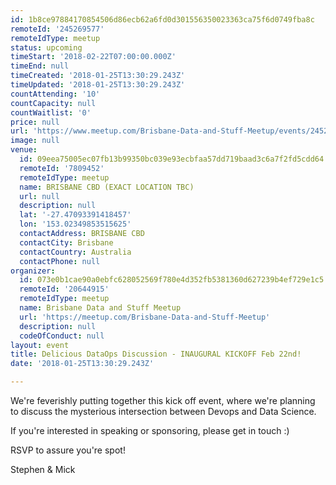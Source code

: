 ```yaml
---
id: 1b8ce97884170854506d86ecb62a6fd0d301556350023363ca75f6d0749fba8c
remoteId: '245269577'
remoteIdType: meetup
status: upcoming
timeStart: '2018-02-22T07:00:00.000Z'
timeEnd: null
timeCreated: '2018-01-25T13:30:29.243Z'
timeUpdated: '2018-01-25T13:30:29.243Z'
countAttending: '10'
countCapacity: null
countWaitlist: '0'
price: null
url: 'https://www.meetup.com/Brisbane-Data-and-Stuff-Meetup/events/245269577/'
image: null
venue:
  id: 09eea75005ec07fb13b99350bc039e93ecbfaa57dd719baad3c6a7f2fd5cdd64
  remoteId: '7809452'
  remoteIdType: meetup
  name: BRISBANE CBD (EXACT LOCATION TBC)
  url: null
  description: null
  lat: '-27.47093391418457'
  lon: '153.02349853515625'
  contactAddress: BRISBANE CBD
  contactCity: Brisbane
  contactCountry: Australia
  contactPhone: null
organizer:
  id: 073e0b1cae90a0ebfc628052569f780e4d352fb5381360d627239b4ef729e1c5
  remoteId: '20644915'
  remoteIdType: meetup
  name: Brisbane Data and Stuff Meetup
  url: 'https://meetup.com/Brisbane-Data-and-Stuff-Meetup'
  description: null
  codeOfConduct: null
layout: event
title: Delicious DataOps Discussion - INAUGURAL KICKOFF Feb 22nd!
date: '2018-01-25T13:30:29.243Z'

---
```

<p>We're feverishly putting together this kick off event, where we're planning to discuss the mysterious intersection between Devops and Data Science.</p> <p>If you're interested in speaking or sponsoring, please get in touch :)</p> <p>RSVP to assure you're spot!</p> <p>Stephen &amp; Mick</p>
